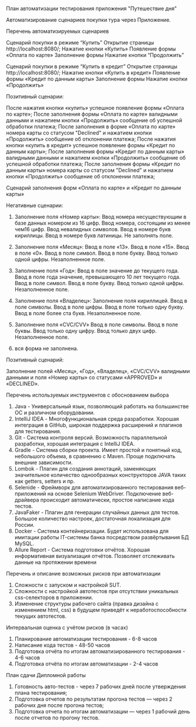 План автоматизации тестирования приложения "Путешествие дня"

Автоматизирование сценариев покупки тура через Приложение.

Перечень автоматизируемых сценариев

Сценарий покупки в режиме “Купить”
Открытие страницы http://localhost:8080/;
Нажатие кнопки «Купить»
Появление формы «Оплата по карте»
Заполнение формы
Нажатие кнопки “Продолжить”


Сценарий покупки в режиме “Купить в кредит”
Открытие страницы http://localhost:8080/;
Нажатие кнопки «Купить в кредит»
Появление формы «Кредит по данным карты»
Заполнение формы
Нажатие кнопки «Продолжить»


Позитивный сценарии:

После нажатия кнопки «купить» успешное появление формы «Оплата по карте»;
После заполнения формы «Оплата по карте» валидными данными и нажатием кнопки «Продолжить» сообщение об успешной обработки платежа;
После заполнения в форме «Оплата по карте» номера карты со статусом "Declined" и нажатием кнопки «Продолжить» сообщение об отклонении платежа;
После нажатия кнопки «купить в кредит» успешное появление формы «Кредит по данным карты»;
После заполнения формы «Кредит по данным карты» валидными данными и нажатием кнопки «Продолжить» сообщение об успешной обработки платежа;
После заполнения  формы «Кредит по данным карты» номера карты со статусом "Declined" и нажатием кнопки «Продолжить» сообщение об отклонении платежа;

Сценарий заполнения форм «Оплата по карте» и «Кредит по данным карты»

Негативные сценарии:
1. Заполнение поля «Номер карты»:
   Ввод номера несуществующим в базе данных номером из 16 цифр.
   Ввод номера, состоящим из менее чем16 цифр.
   Ввод невалидных символов.
   Ввод в номере букв кириллицы.
   Ввод в номере букв латиницы.
   Не заполнять поле.
2. Заполнение поля «Месяц»:
   Ввод в поле «13».
   Ввод в поле «15».
   Ввод в поле «0».
   Ввод в поле символ.
   Ввод в поле букву.
   Ввод только одной цифры.
   Незаполненное поле.

3. Заполнение поля «Год»:
   Ввод в поле значение до текущего года.
   Ввод в поле года значение, превышающего 10 лет текущего года.
   Ввод в поле символ.
   Ввод в поле букву.
   Ввод только одной цифры.
   Незаполненное поле.

4. Заполнение поля «Владелец»:
   Заполнение поля кириллицей.
   Ввод в поле символы.
   Ввод в поле цифры.
   Ввод в поле только одну букву.
   Ввод в поле более ста букв.
   Незаполненное поле.

5. Заполнение поля «CVC/CVV»
   Ввод в поле символы.
   Ввод в поле буквы.
   Ввод только одну цифру.
   Ввод только двух цифр.
   Незаполненное поле.

6. вся форма не заполнена.

Позитивный сценарий:

Заполнение полей «Месяц», «Год», «Владелец», «CVC/CVV» валидными данными и поля «Номер карты» со статусами «APPROVED» и «DECLINED».


Перечень используемых инструментов с обоснованием выбора
1. Java - Универсальный язык, позволяющий работать на большинстве ОС и различном оборудовании.
2. IntelliJ IDEA - Многофункциональная среда разработки. Хорошая интеграция в GitHub, широкая поддержка расширений и плагинов для тестирования.
3. Git - Система контроля версий. Возможность параллельной разработки, хорошая интеграция с IntelliJ IDEA.
4. Gradle - Система сборки проекта. Имеет простой и понятный код, небольшого объема, в сравнению с Maven. Проще подключать внешние зависимости.
5. Lombok - Плагин для создания аннотаций, заменяющих значительное количество однообразных конструкторов JAVA таких как getters, setters и пр.
6. Selenide - Фреймворк для автоматизированного тестирования веб-приложений на основе Selenium WebDriver. Подключение веб-драйвера происходит автоматически, простое написание кода тестов.
7. JavaFaker - Плагин для генерации случайных данных для тестов. Большое количество настроек, достаточная локализация для России.
8. Docker - Система контейнеризации. Будет использована для имитации работы IT-системы банка посредством развёртывания БД MySQL.
9. Allure Report - Система подготовки отчётов. Хорошая информативная визуализация отчётов. Позволяет отслеживать данные на протяжении времени

Перечень и описание возможных рисков при автоматизации
1. Сложности с запуском и настройкой SUT.
2. Сложности с настройкой автотестов при отсутствии уникальных css-селекторов в приложении.
3. Изменение структуры рабочего сайта (правка дизайна с изменением html, css) в будущем приведёт к неработоспособности текущих автотестов.

Интервальная оценка с учётом рисков (в часах)
1. Планирование автоматизации тестирования - 6-8 часов
2. Написание кода тестов - 48-50 часов
3. Подготовка отчёта по итогам автоматизированного тестирования - 4-6 часов
4. Подготовка отчёта по итогам автоматизации - 2-4 часов

План сдачи Дипломной работы
1. Готовность авто-тестов - через 7 рабочих дней после утверждения плана тестирования;
2. Подготовка отчетов по результатам прогона тестов — через 2 рабочих дня после прогона тестов;
3. Подготовка отчета по итогам автоматизации — через 1 рабочий день после отчетов по прогону тестов.


